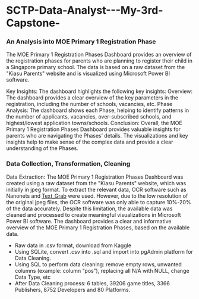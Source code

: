 # SCTP-Data-Analyst---My-3rd-Capstone-

### An Analysis into MOE Primary 1 Registration Phase

The MOE Primary 1 Registration Phases Dashboard provides an overview of the registration phases for parents who are planning to register their child in a Singapore primary school. The data is based on a raw dataset from the "Kiasu Parents" website and is visualized using Microsoft Power BI software.

Key Insights: The dashboard highlights the following key insights:
Overview: The dashboard provides a clear overview of the key parameters in the registration, including the number of schools, vacancies, etc. 
Phase Analysis: The dashboard shows each Phase, helping to identify patterns in the number of applicants, vacancies, over-subscribed schools, and highest/lowest application towns/schools.
Conclusion: Overall, the MOE Primary 1 Registration Phases Dashboard provides valuable insights for parents who are navigating the Phases’ details. The visualizations and key insights help to make sense of the complex data and provide a clear understanding of the Phases.

### Data Collection, Transformation, Cleaning
Data Extraction: The MOE Primary 1 Registration Phases Dashboard was created using a raw dataset from the "Kiasu Parents" website, which was initially in jpeg format. To extract the relevant data, OCR software such as Nanonets and [Text_Grab](https://github.com/TheJoeFin/Text-Grab) were used. However, due to the low resolution of the original jpeg files, the OCR software was only able to capture 10%-20% of the data accurately. Despite this limitation, the available data was cleaned and processed to create meaningful visualizations in Microsoft Power BI software. The dashboard provides a clear and informative overview of the MOE Primary 1 Registration Phases, based on the available data.


- Raw data in .csv format, download from Kaggle
- Using SQLite, convert .csv into .sql and import into pgAdmin platform for Data Cleaning.
- Using SQL to perform data cleaning: remove empty rows, unwanted columns (example: column “pos”), replacing all N/A with NULL, change Data Type, etc
- After Data Cleaning process: 6 tables, 39206 game titles, 3366 Publishers, 8752 Developers and 80 Platforms.
